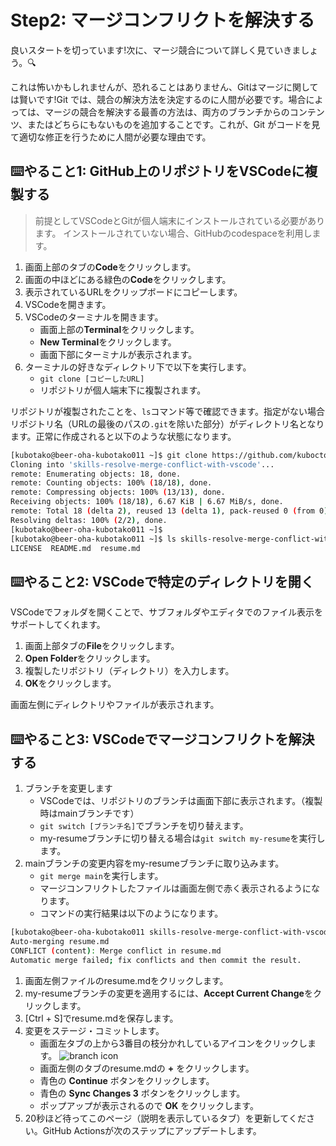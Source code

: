 # Step2: マージコンフリクトを解決する

良いスタートを切っています!次に、マージ競合について詳しく見ていきましょう。🔍

これは怖いかもしれませんが、恐れることはありません、Gitはマージに関しては賢いです!Git では、競合の解決方法を決定するのに人間が必要です。場合によっては、マージの競合を解決する最善の方法は、両方のブランチからのコンテンツ、またはどちらにもないものを追加することです。これが、Git がコードを見て適切な修正を行うために人間が必要な理由です。

## ⌨️やること1: GitHub上のリポジトリをVSCodeに複製する

> 前提としてVSCodeとGitが個人端末にインストールされている必要があります。
> インストールされていない場合、GitHubのcodespaceを利用します。

1. 画面上部のタブの**Code**をクリックします。
2. 画面の中ほどにある緑色の**Code**をクリックします。
3. 表示されているURLをクリップボードにコピーします。
4. VSCodeを開きます。
5. VSCodeのターミナルを開きます。
   - 画面上部の**Terminal**をクリックします。
   - **New Terminal**をクリックします。
   - 画面下部にターミナルが表示されます。
6. ターミナルの好きなディレクトリ下で以下を実行します。
   - `git clone [コピーしたURL]`
   - リポジトリが個人端末下に複製されます。

リポジトリが複製されたことを、`ls`コマンド等で確認できます。指定がない場合リポジトリ名（URLの最後のパスの`.git`を除いた部分）がディレクトリ名となります。正常に作成されると以下のような状態になります。

```sh
[kubotako@beer-oha-kubotako011 ~]$ git clone https://github.com/kuboctopus/skills-resolve-merge-conflict-with-vscode.git
Cloning into 'skills-resolve-merge-conflict-with-vscode'...
remote: Enumerating objects: 18, done.
remote: Counting objects: 100% (18/18), done.
remote: Compressing objects: 100% (13/13), done.
Receiving objects: 100% (18/18), 6.67 KiB | 6.67 MiB/s, done.
remote: Total 18 (delta 2), reused 13 (delta 1), pack-reused 0 (from 0)
Resolving deltas: 100% (2/2), done.
[kubotako@beer-oha-kubotako011 ~]$ 
[kubotako@beer-oha-kubotako011 ~]$ ls skills-resolve-merge-conflict-with-vscode/
LICENSE  README.md  resume.md
```

## ⌨️やること2: VSCodeで特定のディレクトリを開く

VSCodeでフォルダを開くことで、サブフォルダやエディタでのファイル表示をサポートしてくれます。

1. 画面上部タブの**File**をクリックします。
2. **Open Folder**をクリックします。
3. 複製したリポジトリ（ディレクトリ）を入力します。
4. **OK**をクリックします。

画面左側にディレクトリやファイルが表示されます。

## ⌨️やること3: VSCodeでマージコンフリクトを解決する

1. ブランチを変更します
   - VSCodeでは、リポジトリのブランチは画面下部に表示されます。（複製時はmainブランチです）
   - `git switch [ブランチ名]`でブランチを切り替えます。
   - my-resumeブランチに切り替える場合は`git switch my-resume`を実行します。
2. mainブランチの変更内容をmy-resumeブランチに取り込みます。
   - `git merge main`を実行します。
   - マージコンフリクトしたファイルは画面左側で赤く表示されるようになります。
   - コマンドの実行結果は以下のようになります。

```sh
[kubotako@beer-oha-kubotako011 skills-resolve-merge-conflict-with-vscode]$ git merge main
Auto-merging resume.md
CONFLICT (content): Merge conflict in resume.md
Automatic merge failed; fix conflicts and then commit the result.
```

1. 画面左側ファイルのresume.mdをクリックします。
2. my-resumeブランチの変更を適用するには、**Accept Current Change**をクリックします。
3. [Ctrl + S]でresume.mdを保存します。
4. 変更をステージ・コミットします。
   - 画面左タブの上から3番目の枝分かれしているアイコンをクリックします。
   ![branch icon](https://github.com/kuboctopus/skills-resolve-merge-conflict-with-vscode/images/branch_icon.png)
   - 画面左側のタブのresume.mdの **+** をクリックします。
   - 青色の **Continue** ボタンをクリックします。
   - 青色の **Sync Changes 3** ボタンをクリックします。
   - ポップアップが表示されるので **OK** をクリックします。
5. 20秒ほど待ってこのページ（説明を表示しているタブ）を更新してください。GitHub Actionsが次のステップにアップデートします。